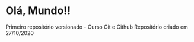 # Olá, Mundo!!
 Primeiro repositório versionado - Curso Git e Github
 Repositório criado em 27/10/2020
